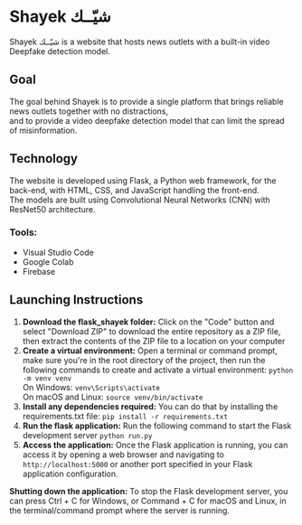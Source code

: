 # Shayek شيّــك

Shayek شيّــك is a website that hosts news outlets with a built-in video Deepfake detection model.

## Goal
The goal behind Shayek is to provide a single platform that brings reliable news outlets together with no distractions,
<br> and to provide a video deepfake detection model that can limit the spread of misinformation.

## Technology
The website is developed using Flask, a Python web framework, for the back-end, with HTML, CSS, and JavaScript handling the front-end.
<br>The models are built using Convolutional Neural Networks (CNN) with ResNet50 architecture.
### Tools: 
<ul>
  <li>Visual Studio Code</li>
  <li>Google Colab</li>
  <li>Firebase</li>
</ul>

## Launching Instructions
<ol>
    <li>
        <strong>Download the flask_shayek folder:</strong>
Click on the "Code" button and select "Download ZIP" to download the entire repository as a ZIP file, then extract the contents of the ZIP file to a location on your computer
    </li>
    <li>
        <strong>Create a virtual environment:</strong>
        Open a terminal or command prompt, make sure you're in the root directory of the project, then run the following commands to create and activate a virtual environment: <code>python -m venv venv</code>
        <br>On Windows: <code>venv\Scripts\activate</code>
        <br>On macOS and Linux: <code>source venv/bin/activate</code>
    </li>
    <li>
        <strong>Install any dependencies required:</strong>
        You can do that by installing the requirements.txt file: <code>pip install -r requirements.txt</code>
    </li>
    <li>
        <strong>Run the flask application:</strong>
        Run the following command to start the Flask development server <code>python run.py</code>
    </li>
    <li>
        <strong>Access the application:</strong>
        Once the Flask application is running, you can access it by opening a web browser and navigating to <code>http://localhost:5000</code> or another port specified in your Flask application configuration.
    </li>
  </ol>
<strong>Shutting down the application:</strong>
To stop the Flask development server, you can press Ctrl + C for Windows, or Command + C for macOS and Linux, in the terminal/command prompt where the server is running.
